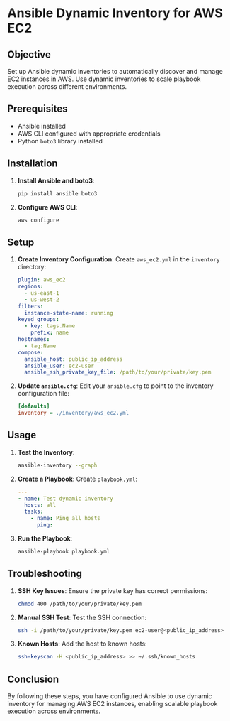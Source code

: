 
# Ansible Dynamic Inventory for AWS EC2

## Objective
Set up Ansible dynamic inventories to automatically discover and manage EC2 instances in AWS. Use dynamic inventories to scale playbook execution across different environments.

## Prerequisites
- Ansible installed
- AWS CLI configured with appropriate credentials
- Python `boto3` library installed

## Installation

1. **Install Ansible and boto3**:
   ```bash
   pip install ansible boto3
   ```

2. **Configure AWS CLI**:
   ```bash
   aws configure
   ```

## Setup

1. **Create Inventory Configuration**:
   Create `aws_ec2.yml` in the `inventory` directory:

   ```yaml
   plugin: aws_ec2
   regions:
     - us-east-1
     - us-west-2
   filters:
     instance-state-name: running
   keyed_groups:
     - key: tags.Name
       prefix: name
   hostnames:
     - tag:Name
   compose:
     ansible_host: public_ip_address
     ansible_user: ec2-user
     ansible_ssh_private_key_file: /path/to/your/private/key.pem
   ```

2. **Update `ansible.cfg`**:
   Edit your `ansible.cfg` to point to the inventory configuration file:

   ```ini
   [defaults]
   inventory = ./inventory/aws_ec2.yml
   ```

## Usage

1. **Test the Inventory**:
   ```bash
   ansible-inventory --graph
   ```

2. **Create a Playbook**:
   Create `playbook.yml`:

   ```yaml
   ---
   - name: Test dynamic inventory
     hosts: all
     tasks:
       - name: Ping all hosts
         ping:
   ```

3. **Run the Playbook**:
   ```bash
   ansible-playbook playbook.yml
   ```

## Troubleshooting

1. **SSH Key Issues**:
   Ensure the private key has correct permissions:
   ```bash
   chmod 400 /path/to/your/private/key.pem
   ```

2. **Manual SSH Test**:
   Test the SSH connection:
   ```bash
   ssh -i /path/to/your/private/key.pem ec2-user@<public_ip_address>
   ```

3. **Known Hosts**:
   Add the host to known hosts:
   ```bash
   ssh-keyscan -H <public_ip_address> >> ~/.ssh/known_hosts
   ```

## Conclusion
By following these steps, you have configured Ansible to use dynamic inventory for managing AWS EC2 instances, enabling scalable playbook execution across environments.
